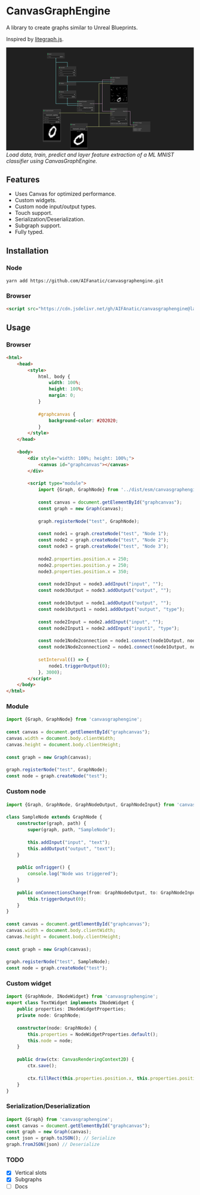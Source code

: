 # CanvasGraphEngine

A library to create graphs similar to Unreal Blueprints.

Inspired by [litegraph.js](https://github.com/jagenjo/litegraph.js).

![](./screenshot.png)
*Load data, train, predict and layer feature extraction of a ML MNIST classifier using CanvasGraphEngine.*

## Features
- Uses Canvas for optimized performance.
- Custom widgets.
- Custom node input/output types.
- Touch support.
- Serialization/Deserialization.
- Subgraph support.
- Fully typed.

## Installation
### Node
```shell
yarn add https://github.com/AIFanatic/canvasgraphengine.git
```

### Browser
```html
<script src="https://cdn.jsdelivr.net/gh/AIFAnatic/canvasgraphengine@latest/dist/canvasgraphengine.js"></script>
```


## Usage
### Browser
```html
<html>
    <head>
        <style>
            html, body {
                width: 100%;
                height: 100%;
                margin: 0;
            }

            #graphcanvas {
                background-color: #202020;
            }
        </style>
    </head>

    <body>
        <div style="width: 100%; height: 100%;">
            <canvas id="graphcanvas"></canvas>
        </div>

        <script type="module">
            import {Graph, GraphNode} from '../dist/esm/canvasgraphengine-esm.js'

            const canvas = document.getElementById("graphcanvas");
            const graph = new Graph(canvas);

            graph.registerNode("test", GraphNode);

            const node1 = graph.createNode("test", "Node 1");
            const node2 = graph.createNode("test", "Node 2");
            const node3 = graph.createNode("test", "Node 3");

            node2.properties.position.x = 250;
            node2.properties.position.y = 250;
            node3.properties.position.x = 350;

            const node3Input = node3.addInput("input", "");
            const node3Output = node3.addOutput("output", "");

            const node1Output = node1.addOutput("output", "");
            const node1Output1 = node1.addOutput("output", "type");

            const node2Input = node2.addInput("input", "");
            const node2Input1 = node2.addInput("input1", "type");
            
            const node1Node2connection = node1.connect(node1Output, node2Input);
            const node1Node2connection2 = node1.connect(node1Output, node3Input);

            setInterval(() => {
                node1.triggerOutput(0);
            }, 3000);
        </script>
    </body>
</html>
```
### Module
```typescript
import {Graph, GraphNode} from 'canvasgraphengine';

const canvas = document.getElementById("graphcanvas");
canvas.width = document.body.clientWidth;
canvas.height = document.body.clientHeight;

const graph = new Graph(canvas);

graph.registerNode("test", GraphNode);
const node = graph.createNode("test");
```

### Custom node
```typescript
import {Graph, GraphNode, GraphNodeOutput, GraphNodeInput} from 'canvasgraphengine';

class SampleNode extends GraphNode {
    constructor(graph, path) {
        super(graph, path, "SampleNode");

        this.addInput("input", "text");
        this.addOutput("output", "text");
    }

    public onTrigger() {
        console.log("Node was triggered");
    }

    public onConnectionsChange(from: GraphNodeOutput, to: GraphNodeInput) {
        this.triggerOutput(0);
    }
}

const canvas = document.getElementById("graphcanvas");
canvas.width = document.body.clientWidth;
canvas.height = document.body.clientHeight;

const graph = new Graph(canvas);

graph.registerNode("test", SampleNode);
const node = graph.createNode("test");
```

### Custom widget
```typescript
import {GraphNode, INodeWidget} from 'canvasgraphengine';
export class TextWidget implements INodeWidget {
    public properties: INodeWidgetProperties;
    private node: GraphNode;

    constructor(node: GraphNode) {
        this.properties = NodeWidgetProperties.default();
        this.node = node;
    }
    
    public draw(ctx: CanvasRenderingContext2D) {
        ctx.save();

        ctx.fillRect(this.properties.position.x, this.properties.position.y, this.properties.size.w, this.properties.size.h);
    }
}
```

### Serialization/Deserialization
```typescript
import {Graph} from 'canvasgraphengine';
const canvas = document.getElementById("graphcanvas");
const graph = new Graph(canvas);
const json = graph.toJSON(); // Serialize
graph.fromJSON(json) // Deserialize
```

### TODO
- [x] Vertical slots
- [x] Subgraphs
- [ ] Docs